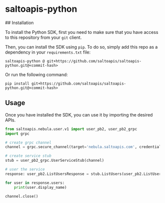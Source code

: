 # saltoapis-python

## Installation

To install the Python SDK, first you need to make sure that you have access to this repository from your `git` client.

Then, you can install the SDK using `pip`. To do so, simply add this repo as a dependency in your `requirements.txt` file:
```
saltoapis-python @ git+https://github.com/saltoapis/saltoapis-python.git@<commit-hash>
```

Or run the following command:

```
pip install git+https://github.com/saltoapis/saltoapis-python.git@<commit-hash>
```

## Usage

Once you have installed the SDK, you can use it by importing the desired APIs.

```python
from saltoapis.nebula.user.v1 import user_pb2, user_pb2_grpc
import grpc

# create grpc channel
channel = grpc.secure_channel(target='nebula.saltoapis.com', credentials=grpc.ssl_channel_credentials())

# create service stub
stub = user_pb2_grpc.UserServiceStub(channel)

# user the service
response: user_pb2.ListUsersResponse = stub.ListUsers(user_pb2.ListUsersRequest(parent="installations/01GP0N4J6DBB6M8RRGCX4F99F6", page_size=10))

for user in response.users:
    print(user.display_name)

channel.close()
```
